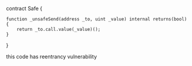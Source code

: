
contract Safe {

    function _unsafeSend(address _to, uint _value) internal returns(bool) {
        return _to.call.value(_value)();
    }
}


 this code has reentrancy vulnerability